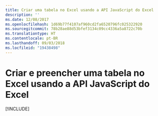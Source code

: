 ```yaml
---
title: Criar uma tabela no Excel usando a API JavaScript do Excel
description: ''
ms.date: 12/08/2017
ms.openlocfilehash: 1d69b77f4107af960cd2fa6520796fc025322920
ms.sourcegitcommit: 78b28ae88d53bfef3134c09cc4336a5a8722c70b
ms.translationtype: HT
ms.contentlocale: pt-BR
ms.lasthandoff: 09/03/2018
ms.locfileid: "19438498"
---
```

# <a name="create-and-populate-a-table-in-excel-using-the-excel-javascript-api"></a>Criar e preencher uma tabela no Excel usando a API JavaScript do Excel

[!INCLUDE[](../includes/excel-tutorial-create-table.md)]